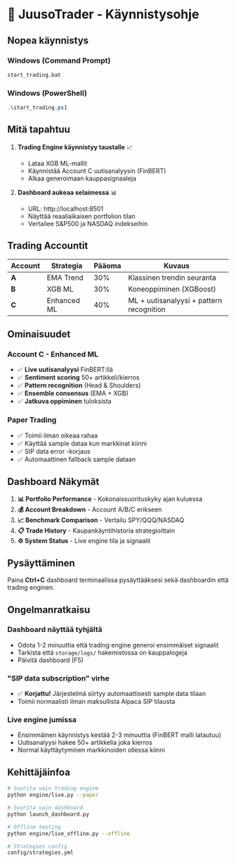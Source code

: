 # 🚀 JuusoTrader - Käynnistysohje

## Nopea käynnistys

### Windows (Command Prompt)
```cmd
start_trading.bat
```

### Windows (PowerShell)
```powershell
.\start_trading.ps1
```

## Mitä tapahtuu

1. **Trading Engine käynnistyy taustalle** 📈
   - Lataa XGB ML-mallit
   - Käynnistää Account C uutisanalyysin (FinBERT)
   - Alkaa generoimaan kauppasignaaleja

2. **Dashboard aukeaa selaimessa** 📊
   - URL: http://localhost:8501
   - Näyttää reaaliaikaisen portfolion tilan
   - Vertailee S&P500 ja NASDAQ indekseihin

## Trading Accountit

| Account | Strategia | Pääoma | Kuvaus |
|---------|-----------|--------|---------|
| **A** | EMA Trend | 30% | Klassinen trendin seuranta |
| **B** | XGB ML | 30% | Koneoppiminen (XGBoost) |
| **C** | Enhanced ML | 40% | ML + uutisanalyysi + pattern recognition |

## Ominaisuudet

### Account C - Enhanced ML
- ✅ **Live uutisanalyysi** FinBERT:llä 
- ✅ **Sentiment scoring** 50+ artikkeli/kierros
- ✅ **Pattern recognition** (Head & Shoulders)
- ✅ **Ensemble consensus** (EMA + XGB)
- ✅ **Jatkuva oppiminen** tuloksista

### Paper Trading
- ✅ Toimii ilman oikeaa rahaa
- ✅ Käyttää sample dataa kun markkinat kiinni
- ✅ SIP data error -korjaus
- ✅ Automaattinen fallback sample dataan

## Dashboard Näkymät

1. **📊 Portfolio Performance** - Kokonaissuorituskyky ajan kuluessa
2. **💰 Account Breakdown** - Account A/B/C erikseen  
3. **📈 Benchmark Comparison** - Vertailu SPY/QQQ/NASDAQ
4. **📋 Trade History** - Kaupankäyntihistoria strategioittain
5. **⚙️ System Status** - Live engine tila ja signaalit

## Pysäyttäminen

Paina **Ctrl+C** dashboard terminaalissa pysäyttääksesi sekä dashboardin että trading enginen.

## Ongelmanratkaisu

### Dashboard näyttää tyhjältä
- Odota 1-2 minuuttia että trading engine generoi ensimmäiset signaalit
- Tarkista että `storage/logs/` hakemistossa on kauppalogeja
- Päivitä dashboard (F5)

### "SIP data subscription" virhe
- ✅ **Korjattu!** Järjestelmä siirtyy automaattisesti sample data tilaan
- Toimii normaalisti ilman maksullista Alpaca SIP tilausta

### Live engine jumissa
- Ensimmäinen käynnistys kestää 2-3 minuuttia (FinBERT malli latautuu)
- Uutisanalyysi hakee 50+ artikkelia joka kierros
- Normal käyttäytyminen markkinoiden ollessa kiinni

## Kehittäjäinfoa

```bash
# Suorita vain trading engine
python engine/live.py --paper

# Suorita vain dashboard  
python launch_dashboard.py

# Offline testing
python engine/live_offline.py --offline

# Strategies config
config/strategies.yml
```
